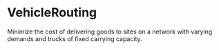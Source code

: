 # VehicleRouting 
Minimize the cost of delivering goods to sites on a network with varying demands and trucks of fixed carrying capacity.

